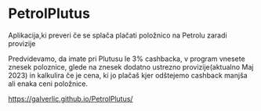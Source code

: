 # PetrolPlutus
Aplikacija,ki preveri če se splača plačati položnico na Petrolu zaradi provizije

Predvidevamo, da imate pri Plutusu le 3% cashbacka, v program vnesete znesek poloznice, glede na znesek dodatno ustrezno provizije(aktualno Maj 2023) in kalkulira če je cena, ki jo plačaš kjer odštejemo cashback manjša ali enaka ceni položnice.

https://galverlic.github.io/PetrolPlutus/
